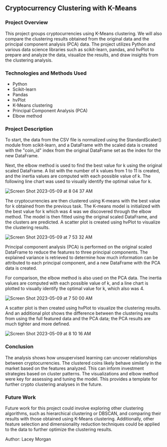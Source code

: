 ## Cryptocurrency Clustering with K-Means

### Project Overview
This project groups cryptocurrencies using K-Means clustering. We will also compare the clustering results obtained from the original data and the principal component analysis (PCA) data. The project utilizes Python and various data science libraries such as scikit-learn, pandas, and hvPlot to prepare and analyze the data, visualize the results, and draw insights from the clustering analysis.

### Technologies and Methods Used
- Python
- Scikit-learn
- Pandas
- hvPlot
- K-Means clustering
- Principal Component Analysis (PCA)
- Elbow method

### Project Description
To start, the data from the CSV file is normalized using the StandardScaler() module from scikit-learn, and a DataFrame with the scaled data is created with the "coin_id" index from the original DataFrame set as the index for the new DataFrame.

Next, the elbow method is used to find the best value for k using the original scaled DataFrame. A list with the number of k values from 1 to 11 is created, and the inertia values are computed with each possible value of k. The following line chart was used to visually identify the optimal value for k.

![Screen Shot 2023-05-09 at 8 04 37 AM](https://github.com/earlyann/CryptoClustering/assets/119711479/7167b7ab-ee66-4283-b749-d2ed6b19a983)

The cryptocurrencies are then clustered using K-means with the best value for k obtained from the previous task. The K-means model is initialized with the best value for k which was 4 was we discovered through the elbow method. The model is then fitted using the original scaled DataFrame, and the clusters are predicted. A scatter plot is created using hvPlot to visualize the clustering results.

![Screen Shot 2023-05-09 at 7 53 32 AM](https://github.com/earlyann/CryptoClustering/assets/119711479/143115aa-9c7b-41e2-bd4c-4f2276fee9e6)

Principal component analysis (PCA) is performed on the original scaled DataFrame to reduce the features to three principal components. The explained variance is retrieved to determine how much information can be attributed to each principal component, and a new DataFrame with the PCA data is created.

For comparison, the elbow method is also used on the PCA data. The inertia values are computed with each possible value of k, and a line chart is plotted to visually identify the optimal value for k, which also was 4. 

![Screen Shot 2023-05-09 at 7 50 00 AM](https://github.com/earlyann/CryptoClustering/assets/119711479/6cbf9bd8-ed40-42f8-a375-1e1bdf830506)

A scatter plot is then created using hvPlot to visualize the clustering results. And an additional plot shows the difference between the clustering results from using the full featured data and the PCA data; the PCA results are much tighter and more defined.

![Screen Shot 2023-05-09 at 8 10 16 AM](https://github.com/earlyann/CryptoClustering/assets/119711479/a6f41278-5012-472f-9c6a-e7facb314bdc)


### Conclusion
The analysis shows how unsupervised learning can uncover relationships between cryptocurrencies. The clustered coins likely behave similarly in the market based on the features analyzed. This can inform investment strategies based on cluster patterns. The visualizations and elbow method were key for assessing and tuning the model. This provides a template for further crypto clustering analyses in the future.

### Future Work
Future work for this project could involve exploring other clustering algorithms, such as hierarchical clustering or DBSCAN, and comparing their results with those obtained using K-Means clustering. Additionally, other feature selection and dimensionality reduction techniques could be applied to the data to further optimize the clustering results.

Author: Lacey Morgan

